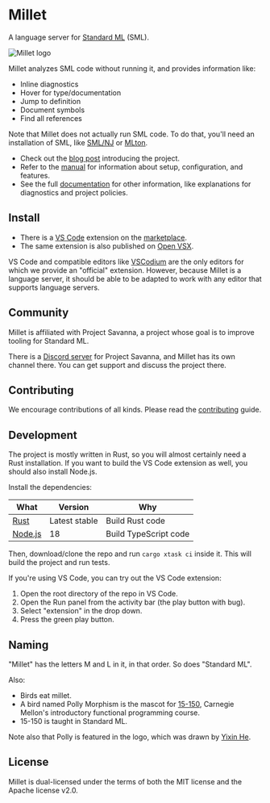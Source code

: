 # Millet

A language server for [Standard ML][sml] (SML).

![Millet logo](./editors/vscode/icon.png)

Millet analyzes SML code without running it, and provides information like:

- Inline diagnostics
- Hover for type/documentation
- Jump to definition
- Document symbols
- Find all references

Note that Millet does not actually run SML code. To do that, you'll need an installation of SML, like [SML/NJ][smlnj] or [MLton][mlton].

- Check out the [blog post][blog] introducing the project.
- Refer to the [manual][] for information about setup, configuration, and features.
- See the full [documentation][] for other information, like explanations for diagnostics and project policies.

## Install

- There is a [VS Code][vscode] extension on the [marketplace][].
- The same extension is also published on [Open VSX][ovsx].

VS Code and compatible editors like [VSCodium][] are the only editors for which we provide an "official" extension. However, because Millet is a language server, it should be able to be adapted to work with any editor that supports language servers.

## Community

Millet is affiliated with Project Savanna, a project whose goal is to improve tooling for Standard ML.

There is a [Discord server][discord] for Project Savanna, and Millet has its own channel there. You can get support and discuss the project there.

## Contributing

We encourage contributions of all kinds. Please read the [contributing][] guide.

## Development

The project is mostly written in Rust, so you will almost certainly need a Rust installation. If you want to build the VS Code extension as well, you should also install Node.js.

Install the dependencies:

| What            | Version       | Why                   |
| --------------- | ------------- | --------------------- |
| [Rust][rust]    | Latest stable | Build Rust code       |
| [Node.js][node] | 18            | Build TypeScript code |

Then, download/clone the repo and run `cargo xtask ci` inside it. This will build the project and run tests.

If you're using VS Code, you can try out the VS Code extension:

1. Open the root directory of the repo in VS Code.
2. Open the Run panel from the activity bar (the play button with bug).
3. Select "extension" in the drop down.
4. Press the green play button.

## Naming

"Millet" has the letters M and L in it, in that order. So does "Standard ML".

Also:

- Birds eat millet.
- A bird named Polly Morphism is the mascot for [15-150][cmu150], Carnegie Mellon's introductory functional programming course.
- 15-150 is taught in Standard ML.

Note also that Polly is featured in the logo, which was drawn by [Yixin He][yixin].

## License

Millet is dual-licensed under the terms of both the MIT license and the Apache license v2.0.

[blog]: https://azdavis.net/posts/millet/
[cmu150]: http://www.cs.cmu.edu/~15150/
[contributing]: /docs/CONTRIBUTING.md
[discord]: https://discord.gg/hgPSUby2Ny
[documentation]: /docs/README.md
[manual]: /docs/manual.md
[marketplace]: https://marketplace.visualstudio.com/items?itemName=azdavis.millet
[mlton]: http://mlton.org
[node]: https://nodejs.org/en/
[ovsx]: https://open-vsx.org/extension/azdavis/millet
[rust]: https://rustup.rs
[sml]: https://smlfamily.github.io
[smlnj]: https://www.smlnj.org
[vscode]: https://code.visualstudio.com
[vscodium]: https://vscodium.com
[yixin]: https://yixinhe.me
